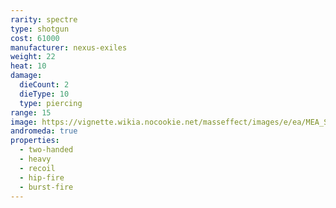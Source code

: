 ```yaml
---
rarity: spectre
type: shotgun
cost: 61000
manufacturer: nexus-exiles
weight: 22
heat: 10
damage:
  dieCount: 2
  dieType: 10
  type: piercing
range: 15
image: https://vignette.wikia.nocookie.net/masseffect/images/e/ea/MEA_Shorty_MP.png/revision/latest?cb=20180607232226
andromeda: true
properties:
  - two-handed
  - heavy
  - recoil
  - hip-fire
  - burst-fire
---
```

